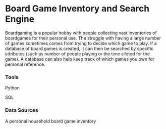 # Board Game Inventory and Search Engine 

Boardgaming is a popular hobby with people collecting vast inventories of boardgames for their personal use. The struggle with having a large number of games sometimes comes from trying to decide which game to play. If a database of board games is created, it can then be searched by specific attributes (such as number of people playing or the time alloted for the game). A database can also help keep track of which games you own for personal reference.
### Tools
Python

SQL

### Data Sources
A personal household board game inventory
